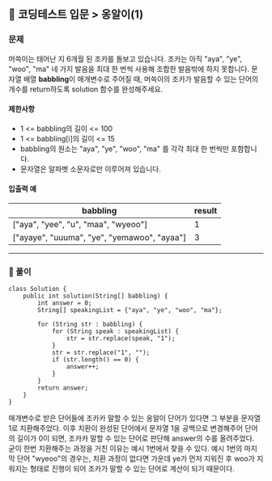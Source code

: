 🔏 코딩테스트 입문 > 옹알이(1)
---

### 문제
머쓱이는 태어난 지 6개월 된 조카를 돌보고 있습니다.
조카는 아직 "aya", "ye", "woo", "ma" 네 가지 발음을 최대 한 번씩 사용해 조합한 발음밖에 하지 못합니다.
문자열 배열 **babbling**이 매개변수로 주어질 때, 머쓱이의 조카가 발음할 수 있는 단어의 개수를 return하도록 solution 함수를 완성해주세요.

#### 제한사항
* 1 <= babbling의 길이 <= 100
* 1 <= babbling[i]의 길이 <= 15
* babbling의 원소는 "aya", "ye", "woo", "ma" 를 각각 최대 한 번씩만 포함합니다.
* 문자열은 알파벳 소문자로만 이루어져 있습니다.

#### 입출력 예
| babbling | result |
| --- | --- |
| ["aya", "yee", "u", "maa", "wyeoo"] | 1 |
| ["ayaye", "uuuma", "ye", "yemawoo", "ayaa"] | 3 |

---

### 🔑 풀이
````
class Solution {
    public int solution(String[] babbling) {
        int answer = 0;
        String[] speakingList = {"aya", "ye", "woo", "ma"};
        
        for (String str : babbling) {
            for (String speak : speakingList) {
                str = str.replace(speak, "1");
            }
            str = str.replace("1", "");
            if (str.length() == 0) {
                answer++;
            }
        }
        return answer;
    }
}
````
매개변수로 받은 단어들에 조카카 말할 수 있는 옹알이 단어가 있다면 그 부분을 문자열 1로 치환해주었다.
이후 치환이 완성된 단어에서 문자열 1을 공백으로 변경해주어 단어의 길이가 0이 되면, 조카카 말할 수 있는 단어로 판단해 answer의 수를 올려주었다.   
굳이 한번 치환해주는 과정을 거친 이유는 예시 1번에서 찾을 수 있다.
예시 1번의 마지막 단어 "wyeoo"의 경우는, 치환 과정이 없다면 가운데 ye가 먼저 지워진 후 woo가 지워지는 형태로 진행이 되어 조카가 말할 수 있는 단어로 계산이 되기 때문이다.